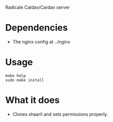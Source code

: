 Radicale Caldav/Cardav server

# Dependencies
- The nginx config at ../nginx

# Usage

    make help
    sudo make install

# What it does
- Clones shaarli and sets permissions properly.
